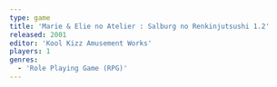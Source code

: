 ```yaml
---
type: game
title: 'Marie & Elie no Atelier : Salburg no Renkinjutsushi 1.2'
released: 2001
editor: 'Kool Kizz Amusement Works'
players: 1
genres:
  - 'Role Playing Game (RPG)'
---
```

